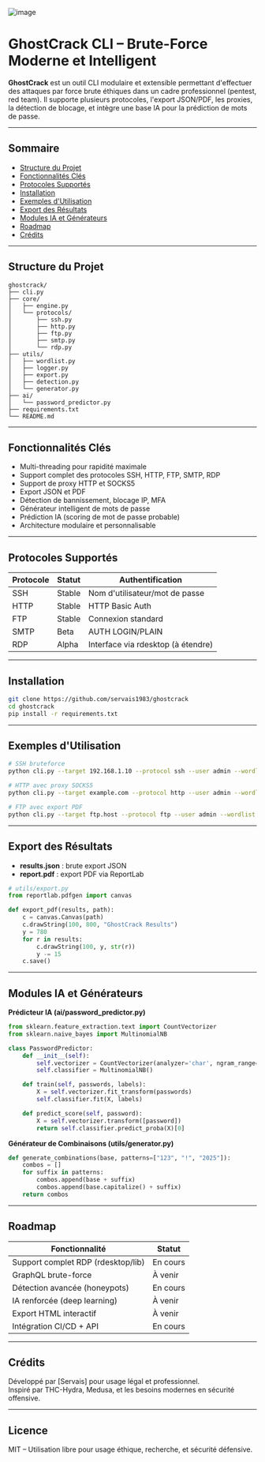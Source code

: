 ![image](https://github.com/user-attachments/assets/626e07d0-9a12-448e-bf50-5fb1b95f2d94)


# GhostCrack CLI – Brute-Force Moderne et Intelligent

**GhostCrack** est un outil CLI modulaire et extensible permettant d'effectuer des attaques par force brute éthiques dans un cadre professionnel (pentest, red team). Il supporte plusieurs protocoles, l'export JSON/PDF, les proxies, la détection de blocage, et intègre une base IA pour la prédiction de mots de passe.

---

## Sommaire

- [Structure du Projet](#structure-du-projet)  
- [Fonctionnalités Clés](#fonctionnalités-clés)  
- [Protocoles Supportés](#protocoles-supportés)  
- [Installation](#installation)  
- [Exemples d'Utilisation](#exemples-dutilisation)  
- [Export des Résultats](#export-des-résultats)  
- [Modules IA et Générateurs](#modules-ia-et-générateurs)  
- [Roadmap](#roadmap)  
- [Crédits](#crédits)

---

## Structure du Projet

```
ghostcrack/
├── cli.py
├── core/
│   ├── engine.py
│   └── protocols/
│       ├── ssh.py
│       ├── http.py
│       ├── ftp.py
│       ├── smtp.py
│       └── rdp.py
├── utils/
│   ├── wordlist.py
│   ├── logger.py
│   ├── export.py
│   ├── detection.py
│   └── generator.py
├── ai/
│   └── password_predictor.py
├── requirements.txt
└── README.md
```

---

## Fonctionnalités Clés

- Multi-threading pour rapidité maximale  
- Support complet des protocoles SSH, HTTP, FTP, SMTP, RDP  
- Support de proxy HTTP et SOCKS5  
- Export JSON et PDF  
- Détection de bannissement, blocage IP, MFA  
- Générateur intelligent de mots de passe  
- Prédiction IA (scoring de mot de passe probable)  
- Architecture modulaire et personnalisable

---

## Protocoles Supportés

| Protocole | Statut | Authentification          |  
|-----------|--------|---------------------------|  
| SSH       | Stable | Nom d'utilisateur/mot de passe |  
| HTTP      | Stable | HTTP Basic Auth           |  
| FTP       | Stable | Connexion standard        |  
| SMTP      | Beta   | AUTH LOGIN/PLAIN          |  
| RDP       | Alpha  | Interface via rdesktop (à étendre) |

---

## Installation

```bash  
git clone https://github.com/servais1983/ghostcrack  
cd ghostcrack  
pip install -r requirements.txt
```

---

## Exemples d'Utilisation

```bash
# SSH bruteforce  
python cli.py --target 192.168.1.10 --protocol ssh --user admin --wordlist rockyou.txt --threads 10 --export results.json

# HTTP avec proxy SOCKS5  
python cli.py --target example.com --protocol http --user admin --wordlist pass.txt --proxy socks5://127.0.0.1:9050

# FTP avec export PDF  
python cli.py --target ftp.host --protocol ftp --user admin --wordlist pass.txt --export report.pdf
```

---

## Export des Résultats

- **results.json** : brute export JSON
- **report.pdf** : export PDF via ReportLab

```python
# utils/export.py  
from reportlab.pdfgen import canvas

def export_pdf(results, path):  
    c = canvas.Canvas(path)  
    c.drawString(100, 800, "GhostCrack Results")  
    y = 780  
    for r in results:  
        c.drawString(100, y, str(r))  
        y -= 15  
    c.save()
```

---

## Modules IA et Générateurs

**Prédicteur IA (ai/password_predictor.py)**

```python
from sklearn.feature_extraction.text import CountVectorizer  
from sklearn.naive_bayes import MultinomialNB

class PasswordPredictor:  
    def __init__(self):  
        self.vectorizer = CountVectorizer(analyzer='char', ngram_range=(2, 3))  
        self.classifier = MultinomialNB()

    def train(self, passwords, labels):  
        X = self.vectorizer.fit_transform(passwords)  
        self.classifier.fit(X, labels)

    def predict_score(self, password):  
        X = self.vectorizer.transform([password])  
        return self.classifier.predict_proba(X)[0]
```

**Générateur de Combinaisons (utils/generator.py)**

```python
def generate_combinations(base, patterns=["123", "!", "2025"]):  
    combos = []  
    for suffix in patterns:  
        combos.append(base + suffix)  
        combos.append(base.capitalize() + suffix)  
    return combos
```

---

## Roadmap

| Fonctionnalité | Statut |
|----------------|--------|
| Support complet RDP (rdesktop/lib) | En cours |
| GraphQL brute-force | À venir |
| Détection avancée (honeypots) | En cours |
| IA renforcée (deep learning) | À venir |
| Export HTML interactif | À venir |
| Intégration CI/CD + API | En cours |

---

## Crédits

Développé par [Servais] pour usage légal et professionnel.  
Inspiré par THC-Hydra, Medusa, et les besoins modernes en sécurité offensive.

---

## Licence

MIT – Utilisation libre pour usage éthique, recherche, et sécurité défensive.
